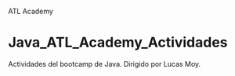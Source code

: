 ATL Academy
# Java_ATL_Academy_Actividades
Actividades del bootcamp de Java. Dirigido por Lucas Moy.

